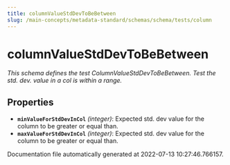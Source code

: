 ```yaml
---
title: columnValueStdDevToBeBetween
slug: /main-concepts/metadata-standard/schemas/schema/tests/column
---
```


# columnValueStdDevToBeBetween

*This schema defines the test ColumnValueStdDevToBeBetween. Test the std. dev. value in a col is within a range.*

## Properties

- **`minValueForStdDevInCol`** *(integer)*: Expected std. dev value for the column to be greater or equal than.
- **`maxValueForStdDevInCol`** *(integer)*: Expected std. dev value for the column to be greater or equal than.


Documentation file automatically generated at 2022-07-13 10:27:46.766157.
